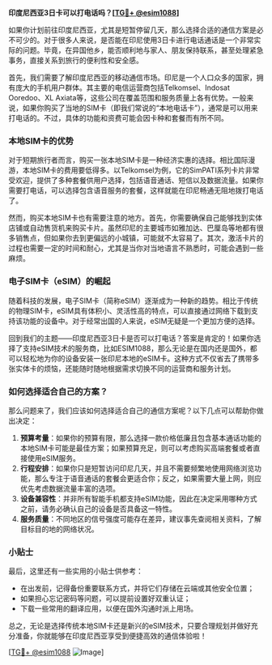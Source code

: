 **印度尼西亚3日卡可以打电话吗？[[TG💪+ @esim1088](https://t.me/s/esim1088)]**

如果你计划前往印度尼西亚，尤其是短暂停留几天，那么选择合适的通信方案是必不可少的。对于很多人来说，是否能在印尼使用3日卡进行电话通话是一个非常实际的问题。毕竟，在异国他乡，能否顺利地与家人、朋友保持联系，甚至处理紧急事务，直接关系到旅行的便利性和安全感。

首先，我们需要了解印度尼西亚的移动通信市场。印尼是一个人口众多的国家，拥有庞大的手机用户群体。其主要的电信运营商包括Telkomsel、Indosat Ooredoo、XL Axiata等，这些公司在覆盖范围和服务质量上各有优势。一般来说，如果你购买了当地的SIM卡（即我们常说的“本地电话卡”），通常是可以用来打电话的。不过，具体的功能和资费可能会因卡种和套餐而有所不同。

### 本地SIM卡的优势

对于短期旅行者而言，购买一张本地SIM卡是一种经济实惠的选择。相比国际漫游，本地SIM卡的费用要低得多。以Telkomsel为例，它的SimPATI系列卡片非常受欢迎，提供了多种套餐供用户选择，包括语音通话、短信以及数据流量。如果你需要打电话，可以选择包含语音服务的套餐，这样就能在印尼畅通无阻地拨打电话了。

然而，购买本地SIM卡也有需要注意的地方。首先，你需要确保自己能够找到实体店铺或自动售货机来购买卡片。虽然印尼的主要城市如雅加达、巴厘岛等地都有很多销售点，但如果你去到更偏远的小城镇，可能就不太容易了。其次，激活卡片的过程也需要一定的时间和耐心，尤其是当你对当地语言不熟悉时，可能会遇到一些麻烦。

### 电子SIM卡（eSIM）的崛起

随着科技的发展，电子SIM卡（简称eSIM）逐渐成为一种新的趋势。相比于传统的物理SIM卡，eSIM具有体积小、灵活性高的特点，可以直接通过网络下载到支持该功能的设备中。对于经常出国的人来说，eSIM无疑是一个更加方便的选择。

回到我们的主题——印度尼西亚3日卡是否可以打电话？答案是肯定的！如果你选择了支持eSIM技术的服务商，比如ESIM1088，那么无论是在国内还是国外，都可以轻松地为你的设备安装一张印尼本地的eSIM卡。这种方式不仅省去了携带多张实体卡的烦恼，还能随时随地根据需求切换不同的运营商和服务计划。

### 如何选择适合自己的方案？

那么问题来了，我们应该如何选择适合自己的通信方案呢？以下几点可以帮助你做出决定：

1. **预算考量**：如果你的预算有限，那么选择一款价格低廉且包含基本通话功能的本地SIM卡可能是最佳方案；如果预算充足，则可以考虑购买高端套餐或者直接使用eSIM服务。
2. **行程安排**：如果你只是短暂访问印尼几天，并且不需要频繁地使用网络浏览功能，那么专注于语音通话的套餐会更适合你；反之，如果需要大量上网，则应优先考虑数据流量丰富的选项。
3. **设备兼容性**：并非所有智能手机都支持eSIM功能，因此在决定采用哪种方式之前，请务必确认自己的设备是否具备这一特性。
4. **服务质量**：不同地区的信号强度可能存在差异，建议事先查阅相关资料，了解目标目的地的网络状况。

### 小贴士

最后，这里还有一些实用的小贴士供参考：
- 在出发前，记得备份重要联系方式，并将它们存储在云端或其他安全位置；
- 如果担心忘记密码等问题，可以提前设置好双重认证；
- 下载一些常用的翻译应用，以便在国外沟通时派上用场。

总之，无论是选择传统本地SIM卡还是新兴的eSIM技术，只要合理规划并做好充分准备，你就能够在印度尼西亚享受到便捷高效的通信体验啦！

[[TG💪+ @esim1088](https://t.me/s/esim1088) ![Image](https://i.postimg.cc/4NQfJmqS/Snipaste-2025-05-13-00-14-12.png)]